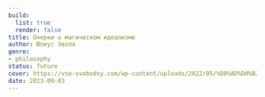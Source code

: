 ```yaml
---
build:
  list: true
  render: false
title: Очерки о магическом идеализме
author: Юлиус Эвола
genre:
- philosophy
status: future
cover: https://vse-svobodny.com/wp-content/uploads/2022/05/%D0%AD%D0%B2%D0%BE%D0%BB%D0%B0-%D0%9E%D1%87%D0%B5%D1%80%D0%BA%D0%B8-%D0%BE-%D0%BC%D0%B0%D0%B3%D0%B8%D1%87%D0%B5%D1%81%D0%BA%D0%BE%D0%BC-scaled.jpg
date: 2023-09-03
---
```


